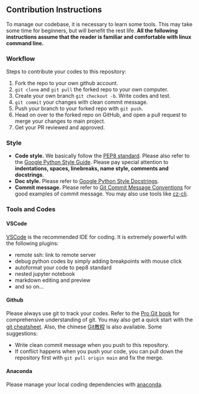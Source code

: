 ## Contribution Instructions

To manage our codebase, it is necessary to learn some tools. This may take some time for beginners, but will benefit the rest life. **All the following instructions assume that the reader is familiar and comfortable with linux command line.**

### Workflow

Steps to contribute your codes to this repository:
1. Fork the repo to your own github account.
1. `git clone` and `git pull` the forked repo to your own computer.
1. Create your own branch `git checkout -b`. Write codes and test.
1. `git commit` your changes with clean commit message.
1. Push your branch to your forked repo with `git push`.
1. Head on over to the forked repo on GitHub, and open a pull request to merge your changes to main project. 
1. Get your PR reviewed and approved.

### Style

- **Code style.** We basically follow the [PEP8 standard](https://www.python.org/dev/peps/pep-0008/). Please also refer to the [Google Python Style Guide](https://google.github.io/styleguide/pyguide.html). Please pay special attention to **indentations, spaces, linebreaks, name style, comments and docstrings**.
- **Doc style.** Please refer to [Google Python Style Docstrings](https://sphinxcontrib-napoleon.readthedocs.io/en/latest/example_google.html).
- **Commit message.** Please refer to [Git Commit Message Conventions](https://docs.google.com/document/d/1QrDFcIiPjSLDn3EL15IJygNPiHORgU1_OOAqWjiDU5Y/edit#) for good examples of commit message. You may also use tools like [cz-cli](https://github.com/commitizen/cz-cli).

### Tools and Codes

#### VSCode

[VSCode](https://code.visualstudio.com/) is the recommended IDE for coding. It is extremely powerful with the following plugins:
- remote ssh: link to remote server
- debug python codes by simply adding breakpoints with mouse click
- autoformat your code to pep8 standard
- nested jupyter notebook
- markdown editing and preview
- and so on...

#### Github

Please always use git to track your codes. Refer to the [Pro Git book](https://git-scm.com/book/en/v2) for comprehensive understanding of git. You may also get a quick start with the [git cheatsheet](https://jan-krueger.net/wordpress/wp-content/uploads/2007/09/git-cheat-sheet.pdf). Also, the chinese [Git教程](https://www.liaoxuefeng.com/wiki/896043488029600) is also available. Some suggestions:
- Write clean commit message when you push to this repository.
- If conflict happens when you push your code, you can pull down the repository first with `git pull origin main` and fix the merge.



#### Anaconda

Please manage your local coding dependencies with [anaconda](https://www.anaconda.com/).
